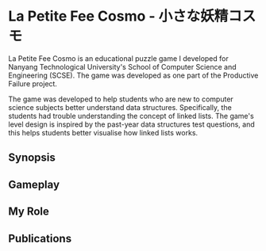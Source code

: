 # La Petite Fee Cosmo - 小さな妖精コスモ

La Petite Fee Cosmo is an educational puzzle game I developed for Nanyang Technological University's School of Computer Science and Engineering (SCSE). The game was developed as one part of the Productive Failure project.

The game was developed to help students who are new to computer science subjects better understand data structures. Specifically, the students had trouble understanding the concept of linked lists. The game's level design is inspired by the past-year data structures test questions, and this helps students better visualise how linked lists works.

## Synopsis

## Gameplay

## My Role

## Publications
